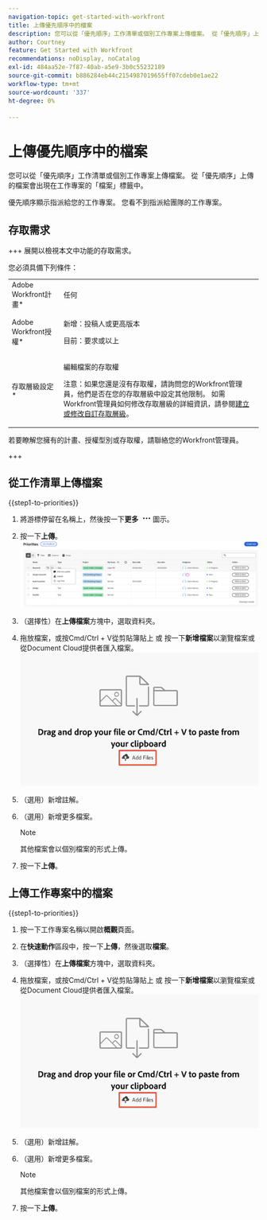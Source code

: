 ```yaml
---
navigation-topic: get-started-with-workfront
title: 上傳優先順序中的檔案
description: 您可以從「優先順序」工作清單或個別工作專案上傳檔案。 從「優先順序」上傳的檔案會出現在工作專案的「檔案」標籤中。
author: Courtney
feature: Get Started with Workfront
recommendations: noDisplay, noCatalog
exl-id: 484aa52e-7f87-40ab-a5e9-3b0c55232189
source-git-commit: b886284eb44c2154987019655ff07cdeb0e1ae22
workflow-type: tm+mt
source-wordcount: '337'
ht-degree: 0%

---
```


# 上傳優先順序中的檔案

您可以從「優先順序」工作清單或個別工作專案上傳檔案。 從「優先順序」上傳的檔案會出現在工作專案的「檔案」標籤中。

優先順序顯示指派給您的工作專案。 您看不到指派給團隊的工作專案。

## 存取需求

+++ 展開以檢視本文中功能的存取需求。

您必須具備下列條件：

<table style="table-layout:auto"> 
 <col> 
 <col> 
 <tbody> 
  <tr> 
   <td role="rowheader">Adobe Workfront計畫*</td> 
   <td> <p> 任何</p> </td> 
  </tr> 
  <tr> 
   <td role="rowheader">Adobe Workfront授權*</td> 
   <td> 
   <p>新增：投稿人或更高版本</p> 
   <p>目前：要求或以上</p> </td> 
  </tr> 
  <tr> 
   <td role="rowheader">存取層級設定*</td> 
   <td> <p>編輯檔案的存取權</p> <p>注意：如果您還是沒有存取權，請詢問您的Workfront管理員，他們是否在您的存取層級中設定其他限制。 如需Workfront管理員如何修改存取層級的詳細資訊，請參閱<a href="../../administration-and-setup/add-users/configure-and-grant-access/create-modify-access-levels.md" class="MCXref xref">建立或修改自訂存取層級</a>。</p> </td> 
  </tr> 
 </tbody> 
</table>

若要瞭解您擁有的計畫、授權型別或存取權，請聯絡您的Workfront管理員。

+++

## 從工作清單上傳檔案

{{step1-to-priorities}}

1. 將游標停留在名稱上，然後按一下&#x200B;**更多** ![更多圖示](assets/more-icon.png)圖示。
1. 按一下&#x200B;**上傳**。
   ![更新、記錄時間和上傳](assets/update-log-upload.png)
1. （選擇性）在&#x200B;**上傳檔案**&#x200B;方塊中，選取資料夾。
1. 拖放檔案，或按Cmd/Ctrl + V從剪貼簿貼上
或
按一下&#x200B;**新增檔案**&#x200B;以瀏覽檔案或從Document Cloud提供者匯入檔案。
   ![新增檔案](assets/add-files.png)
1. （選用）新增註解。
1. （選用）新增更多檔案。

   >[!NOTE]
   >
   >其他檔案會以個別檔案的形式上傳。
1. 按一下&#x200B;**上傳**。

## 上傳工作專案中的檔案

{{step1-to-priorities}}

1. 按一下工作專案名稱以開啟&#x200B;**概觀**&#x200B;頁面。
1. 在&#x200B;**快速動作**&#x200B;區段中，按一下&#x200B;**上傳**，然後選取&#x200B;**檔案**。
1. （選擇性）在&#x200B;**上傳檔案**&#x200B;方塊中，選取資料夾。
1. 拖放檔案，或按Cmd/Ctrl + V從剪貼簿貼上
或
按一下&#x200B;**新增檔案**&#x200B;以瀏覽檔案或從Document Cloud提供者匯入檔案。
   ![新增檔案](assets/add-files.png)
1. （選用）新增註解。
1. （選用）新增更多檔案。

   >[!NOTE]
   >
   >其他檔案會以個別檔案的形式上傳。
1. 按一下&#x200B;**上傳**。
